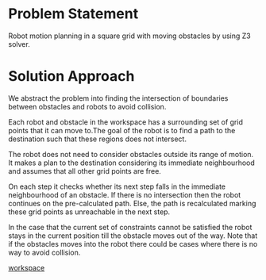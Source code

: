 # Problem Statement
Robot motion planning in a square grid with moving obstacles by using Z3 solver.

# Solution Approach

We abstract the problem into finding the intersection of 
boundaries between obstacles and robots to avoid collision.

Each robot and obstacle in the workspace has a surrounding set of grid points that it can move to.The goal of the robot is to find a path to the destination such that these regions does not intersect. 

The robot does not need to consider obstacles outside its range of motion. It makes a plan to the destination considering its immediate neighbourhood and assumes that all other grid points are free.

On each step it checks whether its next step falls in the immediate neighbourhood of an obstacle. If there is no intersection then the robot continues on the pre-calculated path. Else, the path is recalculated marking these grid points as unreachable in the next step.

In the case that the current set of constraints cannot be satisfied the robot stays in the current position till the obstacle moves out of the way. Note that if the obstacles moves into the robot there could be cases where there is no way to avoid collision.


[workspace](workspace.png)
